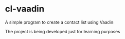 # cl-vaadin
A simple program to create a contact list using Vaadin

The project is being developed just for learning purposes
